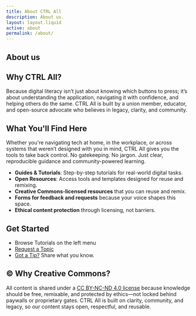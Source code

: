 ```yaml
---
title: About CTRL All
description: About us.
layout: layout.liquid
active: about
permalink: /about/
---
```


<section class="section-light">
  <h1>About us</h1>

  <h2>Why CTRL All?</h2>
  <p>Because digital literacy isn’t just about knowing which buttons to press; it’s about understanding the application, navigating it with confidence, and helping others do the same. CTRL All is built by a union member, educator, and open-source advocate who believes in legacy, clarity, and community.</p>
</section>

<section class="section-light">
  <h2>What You'll Find Here</h2>
  <p>Whether you're navigating tech at home, in the workplace, or across systems that weren’t designed with you in mind, CTRL All gives you the tools to take back control. No gatekeeping. No jargon. Just clear, reproducible guidance and community-powered learning.</p>

  <ul>
    <li><strong>Guides & Tutorials</strong>: Step-by-step tutorials for real-world digital tasks.</li>
    <li><strong>Open Resources</strong>: Access tools and templates designed for reuse and remixing.</li>
    <li><strong>Creative Commons-licensed resources</strong> that you can reuse and remix.</li>
    <li><strong>Forms for feedback and requests</strong> because your voice shapes this space.</li>
    <li><strong>Ethical content protection</strong> through licensing, not barriers.</li>
  </ul>
</section>

<section class="section-light">
  <h2>Get Started</h2>
  <div class="button-row">
  <ul>
  <li>Browse Tutorials on the left menu</li>
    <li><a href="/contact/" class="action-button">Request a Topic</a></li>
    <li><a href="/contact/" class="action-button">Got a Tip?</a> Share what you know.</li>
  </div> 
  </section>

<section class="section-light">
  <h2>©️ Why Creative Commons?</h2>
  <p>All content is shared under a <a href="https://creativecommons.org/licenses/by-nc-nd/4.0/" target="_blank">CC BY-NC-ND 4.0 license</a> because knowledge should be free, remixable, and protected by ethics—not locked behind paywalls or proprietary gates. CTRL All is built on clarity, community, and legacy, so our content stays open, respectful, and reusable.</p>
</section>